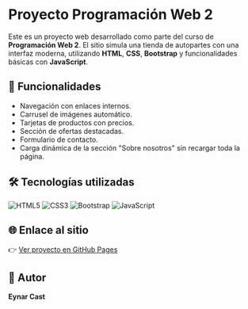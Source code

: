 # Proyecto Programación Web 2

Este es un proyecto web desarrollado como parte del curso de **Programación Web 2**. El sitio simula una tienda de autopartes con una interfaz moderna, utilizando **HTML**, **CSS**, **Bootstrap** y funcionalidades básicas con **JavaScript**.

## 🚀 Funcionalidades

- Navegación con enlaces internos.
- Carrusel de imágenes automático.
- Tarjetas de productos con precios.
- Sección de ofertas destacadas.
- Formulario de contacto.
- Carga dinámica de la sección "Sobre nosotros" sin recargar toda la página.

## 🛠️ Tecnologías utilizadas

![HTML5](https://img.shields.io/badge/HTML5-E34F26?style=for-the-badge&logo=html5&logoColor=white)
![CSS3](https://img.shields.io/badge/CSS3-1572B6?style=for-the-badge&logo=css3&logoColor=white)
![Bootstrap](https://img.shields.io/badge/Bootstrap-563D7C?style=for-the-badge&logo=bootstrap&logoColor=white)
![JavaScript](https://img.shields.io/badge/JavaScript-F7DF1E?style=for-the-badge&logo=javascript&logoColor=black)

## 🌐 Enlace al sitio

👉 [Ver proyecto en GitHub Pages](https://eynar-cast.github.io/Proyecto-Programacion-Web-2/#contacto)

## 👤 Autor

**Eynar Cast**
